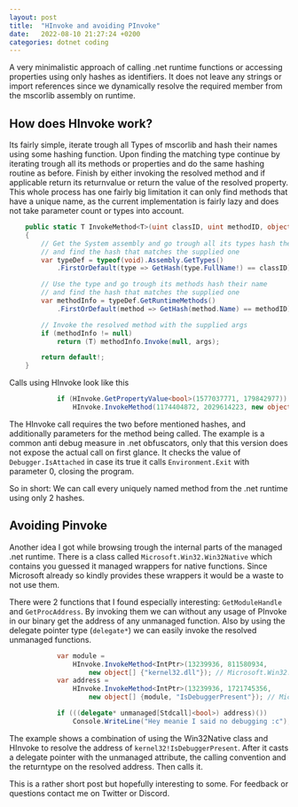 ```yaml
---
layout: post
title:  "HInvoke and avoiding PInvoke"
date:   2022-08-10 21:27:24 +0200
categories: dotnet coding
---
```


A very minimalistic approach of calling .net runtime functions or accessing properties using only hashes as identifiers. It does not leave any strings or import references since we dynamically resolve the required member from the mscorlib assembly on runtime.

## How does HInvoke work?

Its fairly simple, iterate trough all Types of mscorlib and hash their names using some hashing function.  Upon finding the matching type continue by iterating trough all its methods or properties and do the same hashing routine as before. Finish by either invoking the resolved method and if applicable return its returnvalue or return the value of the resolved property. This whole process has one fairly big limitation it can only find methods that have a unique name, as the current implementation is fairly lazy and does not take parameter count or types into account.

```csharp
    public static T InvokeMethod<T>(uint classID, uint methodID, object[]? args = null)
    {
        // Get the System assembly and go trough all its types hash their name
        // and find the hash that matches the supplied one
        var typeDef = typeof(void).Assembly.GetTypes()
            .FirstOrDefault(type => GetHash(type.FullName!) == classID);

        // Use the type and go trough its methods hash their name
        // and find the hash that matches the supplied one
        var methodInfo = typeDef.GetRuntimeMethods()
            .FirstOrDefault(method => GetHash(method.Name) == methodID);

        // Invoke the resolved method with the supplied args
        if (methodInfo != null)
            return (T) methodInfo.Invoke(null, args);

        return default!;
    }
```

Calls using HInvoke look like this
```csharp
            if (HInvoke.GetPropertyValue<bool>(1577037771, 179842977)) // System.Diagnostics.Debugger.IsAttached
                HInvoke.InvokeMethod(1174404872, 2029614223, new object[] {0}); // System.Environment.Exit(0)
```

The HInvoke call requires the two before mentioned hashes, and additionally parameters for the method being called. The example is a common anti debug measure in .net obfuscators, only that this version does not expose the actual call on first glance. It checks the value of `Debugger.IsAttached` in case its true it calls `Environment.Exit` with parameter 0, closing the program.

So in short: We can call every uniquely named method from the .net runtime using only 2 hashes.


## Avoiding Pinvoke

Another idea I got while browsing trough the internal parts of the managed .net runtime. There is a class called `Microsoft.Win32.Win32Native` which contains you guessed it managed wrappers for native functions. Since Microsoft already so kindly provides these wrappers it would be a waste to not use them. 

There were 2 functions that I found especially interesting: `GetModuleHandle` and `GetProcAddress`. By invoking them we can without any usage of PInvoke in our binary get the address of any unmanaged function. Also by using the  delegate pointer type (`delegate*`) we can easily invoke the resolved unmanaged functions.

```csharp
            var module =
                HInvoke.InvokeMethod<IntPtr>(13239936, 811580934,
                    new object[] {"kernel32.dll"}); // Microsoft.Win32.Win32Native.GetMethodHandle
            var address =
                HInvoke.InvokeMethod<IntPtr>(13239936, 1721745356,
                    new object[] {module, "IsDebuggerPresent"}); // Microsoft.Win32.Win32Native.GetProcAddress

            if (((delegate* unmanaged[Stdcall]<bool>) address)())
                Console.WriteLine("Hey meanie I said no debugging :c");
```

The example shows a combination of using the Win32Native class and HInvoke to resolve the address of `kernel32!IsDebuggerPresent`. After it casts a delegate pointer with the unmanaged attribute, the calling convention and the returntype on the resolved address. Then calls it.

This is a rather short post but hopefully interesting to some. For feedback or questions contact me on Twitter or Discord.